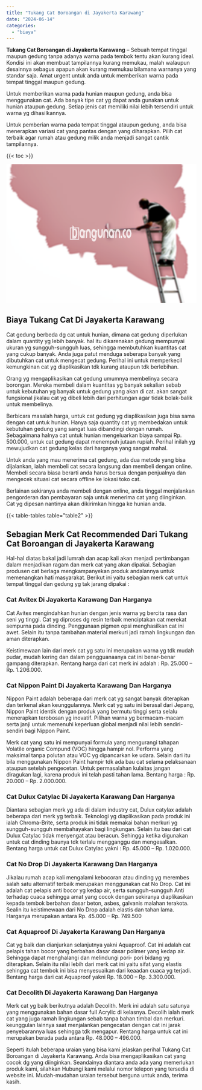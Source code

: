 ```yaml
---
title: "Tukang Cat Boroangan di Jayakerta Karawang"
date: "2024-06-14"
categories: 
  - "biaya"
---
```


**Tukang Cat Boroangan di Jayakerta Karawang** – Sebuah tempat tinggal maupun gedung tanpa adanya warna pada tembok tentu akan kurang ideal. Kondisi ini akan membuat tampilannya kurang memukau, malah walaupun desainnya sebagus apapun akan kurang memukau bilamana warnanya yang standar saja. Amat urgent untuk anda untuk memberikan warna pada tempat tinggal maupun gedung.

Untuk memberikan warna pada hunian maupun gedung, anda bisa menggunakan cat. Ada banyak tipe cat yg dapat anda gunakan untuk hunian ataupun gedung. Setiap jenis cat memiliki nilai lebih tersendiri untuk warna yg dihasilkannya.

Untuk pemberian warna pada tempat tinggal ataupun gedung, anda bisa menerapkan variasi cat yang pantas dengan yang diharapkan. Pilih cat terbaik agar rumah atau gedung milik anda menjadi sangat cantik tampilannya.

{{< toc >}}

![Tukang Cat Boroangan di Jayakerta Karawang](/images/jasa-cat-murah19.png)

## Biaya Tukang Cat Di Jayakerta Karawang

Cat gedung berbeda dg cat untuk hunian, dimana cat gedung diperlukan dalam quantity yg lebih banyak. hal itu dikarenakan gedung mempunyai ukuran yg sungguh-sungguh luas, sehingga membutuhkan kuantitas cat yang cukup banyak. Anda juga patut menduga seberapa banyak yang dibutuhkan cat untuk mengecat gedung. Perihal ini untuk memperkecil kemungkinan cat yg diaplikasikan tdk kurang ataupun tdk berlebihan.

Orang yg mengaplikasikan cat gedung umumnya membelinya secara borongan. Mereka membeli dalam kuantitas yg banyak sekalian sebab untuk kebutuhan yg banyak untuk gedung yang akan di cat. akan sangat fungsional jikalau cat yg dibeli lebih dari perhitungan agar tidak bolak-balik untuk membelinya.

Berbicara masalah harga, untuk cat gedung yg diaplikasikan juga bisa sama dengan cat untuk hunian. Hanya saja quantity cat yg membedakan untuk kebutuhan gedung yang sangat luas dibandingi dengan rumah. Sebagaimana halnya cat untuk hunian mengeluarkan biaya sampai Rp. 500.000, untuk cat gedung dapat menempuh jutaan rupiah. Perihal inilah yg mewujudkan cat gedung kelas dari harganya yang sangat mahal.

Untuk anda yang mau menerima cat gedung, ada dua metode yang bisa dijalankan, ialah membeli cat secara langsung dan membeli dengan online. Membeli secara biasa berarti anda harus bersua dengan penjualnya dan mengecek situasi cat secara offline ke lokasi toko cat.

Berlainan sekiranya anda membeli dengan online, anda tinggal menjalankan pengorderan dan pembayaran saja untuk menerima cat yang diinginkan. Cat yg dipesan nantinya akan dikirimkan hingga ke hunian anda.

{{< table-tables table="table2" >}}

## Sebagian Merk Cat Recommended Dari Tukang Cat Boroangan di Jayakerta Karawang

Hal-hal diatas bakal jadi lumrah dan acap kali akan menjadi pertimbangan dalam menjadikan ragam dan merk cat yang akan dipakai. Sebagian produsen cat berlaga mengkampanyekan produk andalannya untuk memenangkan hati masyarakat. Berikut ini yaitu sebagian merk cat untuk tempat tinggal dan gedung yg tak jarang dipakai :

### Cat Avitex Di Jayakerta Karawang Dan Harganya

Cat Avitex mengindahkan hunian dengan jenis warna yg bercita rasa dan seni yg tinggi. Cat yg diproses dg resin terbaik menciptakan cat merekat sempurna pada dinding. Penggunaan pigmen opsi menghasilkan cat ini awet. Selain itu tanpa tambahan material merkuri jadi ramah lingkungan dan aman diterapkan.

Keistimewaan lain dari merk cat yg satu ini merupakan warna yg tdk mudah pudar, mudah kering dan dalam pengguanaanya cat ini benar-benar gampang diterapkan. Rentang harga dari cat merk ini adalah : Rp. 25.000 – Rp. 1.206.000.

### Cat Nippon Paint Di Jayakerta Karawang Dan Harganya

Nippon Paint adalah beberapa dari merk cat yg sangat banyak diterapkan dan terkenal akan keunggulannya. Merk cat yg satu ini berasal dari Jepang, Nippon Paint identik dengan produk yang bermutu tinggi serta selalu menerapkan terobosan yg inovatif. Pilihan warna yg bermacam-macam serta janji untuk memenuhi keperluan global menjadi nilai lebih sendiri-sendiri bagi Nippon Paint.

Merk cat yang satu ini mempunyai formula yang mengurangi tahapan Volatile organic Compund (VOC) hingga hampir nol. Performa yang maksimal tanpa polutan atau VOC yg dipancarkan ke udara. Selain dari itu bila menggunakan Nippon Paint hampir tdk ada bau cat selama pelaksanaan ataupun setelah pengecetan. Untuk permasalahan kulaitas jangan diragukan lagi, karena produk ini telah pasti tahan lama. Bentang harga : Rp. 20.000 – Rp. 2.000.000.

### Cat Dulux Catylac Di Jayakerta Karawang Dan Harganya

Diantara sebagian merk yg ada di dalam industry cat, Dulux catylax adalah beberapa dari merk yg terbaik. Teknologi yg diaplikasikan pada produk ini ialah Chroma-Brite, serta produk ini tidak memakai bahan merkuri yg sungguh-sungguh membahayakan bagi lingkungan. Selain itu bau dari cat Dulux Catylac tidak menyengat atau beracun. Sehingga ketika digunakan untuk cat dinding baunya tdk terlalu mengganggu dan mengesalkan. Bentang harga untuk cat Dulux Catylac yakni : Rp. 45.000 – Rp. 1.020.000.

### Cat No Drop Di Jayakerta Karawang Dan Harganya

Jikalau rumah acap kali mengalami kebocoran atau dinding yg merembes salah satu alternatif terbaik merupakan menggunakan cat No Drop. Cat ini adalah cat pelapis anti bocor yg kedap air, serta sungguh-sungguh Anti terhadap cuaca sehingga amat yang cocok dengan sekiranya diaplikasikan kepada tembok berbahan dasar beton, asbes, galvanis malahan terakota. Sealin itu keistimewaan dari No Drop adalah elastis dan tahan lama. Harganya merupakan antara Rp. 45.000 – Rp. 749.500

### Cat Aquaproof Di Jayakerta Karawang Dan Harganya

Cat yg baik dan dianjurkan selanjutnya yakni Aquaproof. Cat ini adalah cat pelapis tahan bocor yang berbahan dasar dasar polimer yang kedap air. Sehingga dapat menghalangi dan melindungi pori- pori bidang yg diterapkan. Selain itu nilai lebih dari merk cat ini yaitu sifat yang elastis sehingga cat tembok ini bisa menyesuaikan dari keaadan cuaca yg terjadi. Bentang harga dari cat Aquaproof yakni Rp. 18.000 – Rp. 3.300.000.

### Cat Decolith Di Jayakerta Karawang Dan Harganya

Merk cat yg baik berikutnya adalah Decolith. Merk ini adalah satu satunya yang menggunakan bahan dasar full Acrylic di kelasnya. Decolih ialah merk cat yang juga ramah lingkungan sebab tanpa bahan timbal dan merkuri. keunggulan lainnya saat menjalankan pengecatan dengan cat ini jarak penyebarannya luas sehingga tdk mengapur. Rentang harga untuk cat ini merupakan berada pada antara Rp. 48.000 – 496.000.

Seperti itulah beberapa uraian yang bisa kami jelaskan perihal Tukang Cat Boroangan di Jayakerta Karawang. Anda bisa mengaplikasikan cat yang cocok dg yang diinginkan. Seandainya diantara anda ada yang memerlukan produk kami, silahkan Hubungi kami melalui nomor telepon yang tersedia di website ini. Mudah-mudahan uraian tersebut berguna untuk anda, terima kasih.
